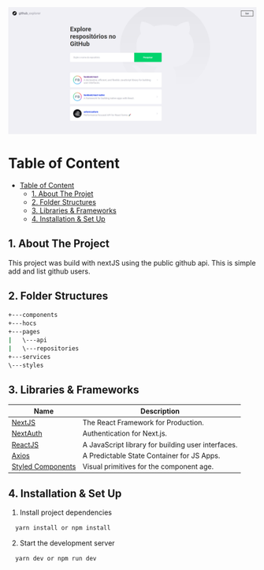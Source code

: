 ![Project Preview](preview.png)

# Table of Content

- [Table of Content](#table-of-content)
  - [1. About The Projet](#1-about-the-project)
  - [2. Folder Structures](#2-folder-structures)
  - [3. Libraries & Frameworks](#3-libraries--frameworks)
  - [4. Installation & Set Up](#4-installation--set-up)

## 1. About The Project
  This project was build with nextJS using the public github api. This is simple add and list github users.
## 2. Folder Structures

```bash
+---components
+---hocs
+---pages
|   \---api
|   \---repositories
+---services
\---styles
```

## 3. Libraries & Frameworks

| Name                                                     | Description                                                            |
| -------------------------------------------------------- | ---------------------------------------------------------------------- |
| [NextJS](https://nextjs.org/)                            | The React Framework for Production.                                    |
| [NextAuth](https://next-auth.js.org/)                    | Authentication for Next.js.                                            |
| [ReactJS](https://reactjs.org/)                          | A JavaScript library for building user interfaces.                     |
| [Axios](https://redux.js.org/)                           | A Predictable State Container for JS Apps.                             |
| [Styled Components](https://styled-components.com/)      | Visual primitives for the component age.                               |

## 4. Installation & Set Up

1. Install project dependencies

```bash
  yarn install or npm install
```

2. Start the development server

```bash
  yarn dev or npm run dev
```
